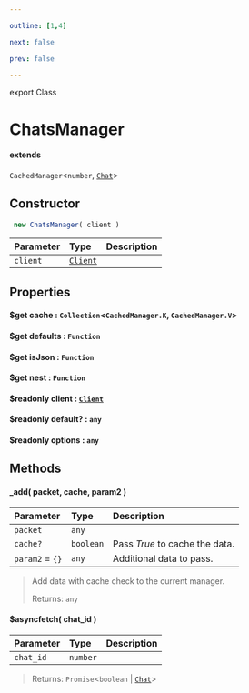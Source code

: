 ```yaml
---

outline: [1,4]

next: false

prev: false

---
```


export Class
# ChatsManager
#### extends
 `CachedManager`<`number`, [`Chat`](../type-aliases/Chat.md)>

## Constructor
```ts
 new ChatsManager( client )
 ```
| Parameter | Type | Description |
| :--- | :--- | :--- |
| `client` | [`Client`](./Client.md) | |

## Properties

#### $get cache : `Collection`<`CachedManager.K`, `CachedManager.V`>

#### $get defaults : `Function`

#### $get isJson : `Function`

#### $get nest : `Function`

#### $readonly client : [`Client`](./Client.md)

#### $readonly default? : `any`

#### $readonly options : `any`

## Methods

#### _add( packet, cache, param2 )
| Parameter | Type | Description |
| :--- | :--- | :--- |
| `packet` | `any` | |
| `cache?` | `boolean` | Pass *True* to cache the data. |
| `param2` = `{}` | `any` | Additional data to pass. |
> Add data with cache check to the current manager.
> 
> Returns: `any`

#### $asyncfetch( chat_id )
| Parameter | Type | Description |
| :--- | :--- | :--- |
| `chat_id` | `number` | |
> 
> 
> Returns: `Promise`<`boolean` \| [`Chat`](../type-aliases/Chat.md)>
